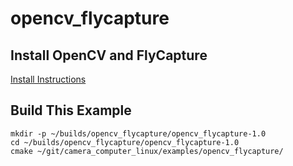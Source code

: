 opencv_flycapture
=================

Install OpenCV and FlyCapture
-----------------------------

[Install Instructions](../../INSTALL_XUBUNTU.md)

Build This Example
------------------

```shell
mkdir -p ~/builds/opencv_flycapture/opencv_flycapture-1.0
cd ~/builds/opencv_flycapture/opencv_flycapture-1.0
cmake ~/git/camera_computer_linux/examples/opencv_flycapture/
```
